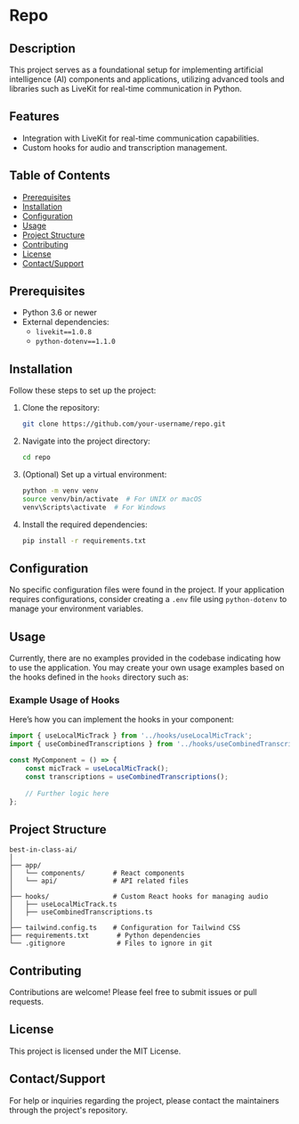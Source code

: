 # Repo

## Description
This project serves as a foundational setup for implementing artificial intelligence (AI) components and applications, utilizing advanced tools and libraries such as LiveKit for real-time communication in Python. 

## Features
- Integration with LiveKit for real-time communication capabilities.
- Custom hooks for audio and transcription management. 

## Table of Contents
- [Prerequisites](#prerequisites)
- [Installation](#installation)
- [Configuration](#configuration)
- [Usage](#usage)
- [Project Structure](#project-structure)
- [Contributing](#contributing)
- [License](#license)
- [Contact/Support](#contactsupport)

## Prerequisites
- Python 3.6 or newer
- External dependencies:
  - `livekit==1.0.8`
  - `python-dotenv==1.1.0`

## Installation
Follow these steps to set up the project:

1. Clone the repository:
   ```bash
   git clone https://github.com/your-username/repo.git
   ```
2. Navigate into the project directory:
   ```bash
   cd repo
   ```
3. (Optional) Set up a virtual environment:
   ```bash
   python -m venv venv
   source venv/bin/activate  # For UNIX or macOS
   venv\Scripts\activate  # For Windows
   ```
4. Install the required dependencies:
   ```bash
   pip install -r requirements.txt
   ```

## Configuration
No specific configuration files were found in the project. If your application requires configurations, consider creating a `.env` file using `python-dotenv` to manage your environment variables.

## Usage
Currently, there are no examples provided in the codebase indicating how to use the application. You may create your own usage examples based on the hooks defined in the `hooks` directory such as:

### Example Usage of Hooks
Here’s how you can implement the hooks in your component:

```javascript
import { useLocalMicTrack } from '../hooks/useLocalMicTrack';
import { useCombinedTranscriptions } from '../hooks/useCombinedTranscriptions';

const MyComponent = () => {
    const micTrack = useLocalMicTrack();
    const transcriptions = useCombinedTranscriptions();
    
    // Further logic here
};
```

## Project Structure
```
best-in-class-ai/
│
├── app/
│   └── components/       # React components
│   └── api/              # API related files
│
├── hooks/                # Custom React hooks for managing audio
│   ├── useLocalMicTrack.ts
│   ├── useCombinedTranscriptions.ts
│
├── tailwind.config.ts    # Configuration for Tailwind CSS
├── requirements.txt       # Python dependencies
└── .gitignore             # Files to ignore in git
```

## Contributing
Contributions are welcome! Please feel free to submit issues or pull requests.

## License
This project is licensed under the MIT License.

## Contact/Support
For help or inquiries regarding the project, please contact the maintainers through the project's repository.
